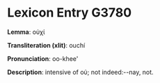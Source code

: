 # Lexicon Entry G3780

**Lemma**: οὐχί

**Transliteration (xlit)**: ouchí

**Pronunciation**: oo-khee'

**Description**:
intensive of οὐ; not indeed:--nay, not.
